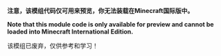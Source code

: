  **注意，该模组代码仅可用来预览，你无法装载在Minecraft国际版中。** 

**Note that this module code is only available for preview and cannot be loaded into Minecraft International Edition.**

该模组已废弃，仅供参考和学习！